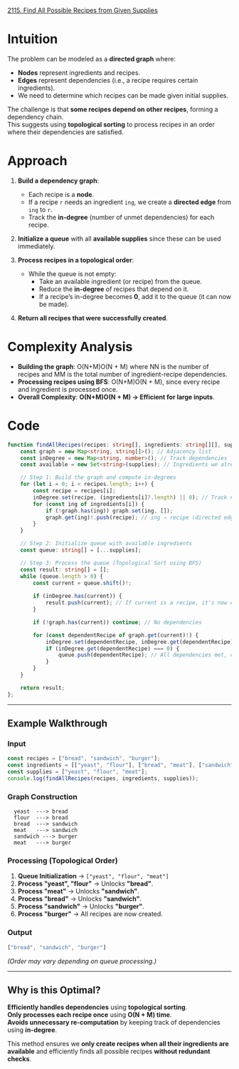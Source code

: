 [2115. Find All Possible Recipes from Given Supplies](https://leetcode.com/problems/find-all-possible-recipes-from-given-supplies/)

# Intuition

The problem can be modeled as a **directed graph** where:
- **Nodes** represent ingredients and recipes.
- **Edges** represent dependencies (i.e., a recipe requires certain ingredients).
- We need to determine which recipes can be made given initial supplies.

The challenge is that **some recipes depend on other recipes**, forming a dependency chain.  
This suggests using **topological sorting** to process recipes in an order where their dependencies are satisfied.

# Approach

1. **Build a dependency graph**:
    - Each recipe is a **node**.
    - If a recipe `r` needs an ingredient `ing`, we create a **directed edge** from `ing` to `r`.
    - Track the **in-degree** (number of unmet dependencies) for each recipe.
	
2. **Initialize a queue** with all **available supplies** since these can be used immediately.
    
3. **Process recipes in a topological order**:
    - While the queue is not empty:
        - Take an available ingredient (or recipe) from the queue.
        - Reduce the **in-degree** of recipes that depend on it.
        - If a recipe’s in-degree becomes **0**, add it to the queue (it can now be made).
		
4. **Return all recipes that were successfully created**.
    

# Complexity Analysis

- **Building the graph**: O(N+M)O(N + M) where NN is the number of recipes and MM is the total number of ingredient-recipe dependencies.
- **Processing recipes using BFS**: O(N+M)O(N + M), since every recipe and ingredient is processed once.
- **Overall Complexity**: **O(N+M)O(N + M) → Efficient for large inputs**.

# Code

```typescript
function findAllRecipes(recipes: string[], ingredients: string[][], supplies: string[]): string[] {
    const graph = new Map<string, string[]>(); // Adjacency list
    const inDegree = new Map<string, number>(); // Track dependencies
    const available = new Set<string>(supplies); // Ingredients we already have

    // Step 1: Build the graph and compute in-degrees
    for (let i = 0; i < recipes.length; i++) {
        const recipe = recipes[i];
        inDegree.set(recipe, (ingredients[i]?.length) || 0); // Track number of dependencies
        for (const ing of ingredients[i]) {
            if (!graph.has(ing)) graph.set(ing, []);
            graph.get(ing)!.push(recipe); // ing → recipe (directed edge)
        }
    }

    // Step 2: Initialize queue with available ingredients
    const queue: string[] = [...supplies];

    // Step 3: Process the queue (Topological Sort using BFS)
    const result: string[] = [];
    while (queue.length > 0) {
        const current = queue.shift()!;
        
        if (inDegree.has(current)) {
            result.push(current); // If current is a recipe, it's now created
        }

        if (!graph.has(current)) continue; // No dependencies

        for (const dependentRecipe of graph.get(current)!) {
            inDegree.set(dependentRecipe, inDegree.get(dependentRecipe)! - 1);
            if (inDegree.get(dependentRecipe) === 0) {
                queue.push(dependentRecipe); // All dependencies met, can be made now
            }
        }
    }

    return result;
};

```

---

## **Example Walkthrough**

### **Input**

```typescript
const recipes = ["bread", "sandwich", "burger"];
const ingredients = [["yeast", "flour"], ["bread", "meat"], ["sandwich", "meat", "bread"]];
const supplies = ["yeast", "flour", "meat"];
console.log(findAllRecipes(recipes, ingredients, supplies));
```

### **Graph Construction**

```
  yeast  ---> bread
  flour  ---> bread
  bread  ---> sandwich
  meat   ---> sandwich
  sandwich ---> burger
  meat   ---> burger
```

### **Processing (Topological Order)**

1. **Queue Initialization** → `["yeast", "flour", "meat"]`
2. **Process "yeast", "flour"** → Unlocks **"bread"**.
3. **Process "meat"** → Unlocks **"sandwich"**.
4. **Process "bread"** → Unlocks **"sandwich"**.
5. **Process "sandwich"** → Unlocks **"burger"**.
6. **Process "burger"** → All recipes are now created.

### **Output**

```typescript
["bread", "sandwich", "burger"]
```

_(Order may vary depending on queue processing.)_

---

## **Why is this Optimal?**

**Efficiently handles dependencies** using **topological sorting**.  
**Only processes each recipe once** using **O(N + M) time**.  
**Avoids unnecessary re-computation** by keeping track of dependencies using **in-degree**.

This method ensures we **only create recipes when all their ingredients are available** and efficiently finds all possible recipes **without redundant checks**.